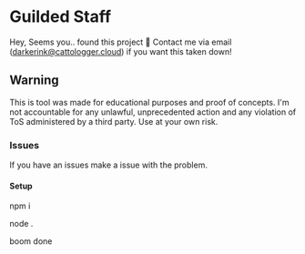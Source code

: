 # Guilded Staff
Hey, Seems you.. found this project :eyes: Contact me via email (darkerink@cattologger.cloud) if you want this taken down!

## Warning
This is tool was made for educational purposes and proof of concepts. I'm not accountable for any unlawful, unprecedented action and any violation of ToS administered by a third party. Use at your own risk.


### Issues
If you have an issues make a issue with the problem.

#### Setup

npm i

node .

boom done